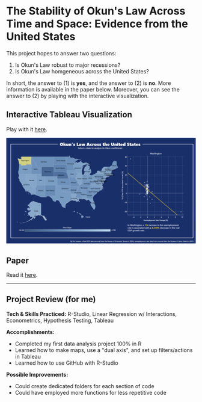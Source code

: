 # The Stability of Okun's Law Across Time and Space: Evidence from the United States
This project hopes to answer two questions:
1. Is Okun's Law robust to major recessions?
2. Is Okun's Law homgeneous across the United States?

In short, the answer to (1) is **yes**, and the answer to (2) is **no**. More information is available in the paper below. Moreover, you can see the answer to (2) by playing with the interactive visualization.

## Interactive Tableau Visualization
Play with it [here](https://public.tableau.com/app/profile/eric.leonen1602/viz/OkunsLawAcrosstheUnitedStates/MainDashboard?publish=yes).

![Okun's Law Across the United States: A Interactive Tableau Visualization](tableau/tableau-preview.png)

## Paper
Read it [here](https://drive.google.com/file/d/1X0vYUTDUBq5AYZpU16YYuxfxwuCONm03/view?usp=sharing).

---
## Project Review (for me)
**Tech & Skills Practiced:** R-Studio, Linear Regression w/ Interactions, Econometrics, Hypothesis Testing, Tableau

**Accomplishments:**
  - Completed my first data analysis project 100% in R
  - Learned how to make maps, use a "dual axis", and set up filters/actions in Tableau
  - Learned how to use GitHub with R-Studio

**Possible Improvements:**
  - Could create dedicated folders for each section of code
  - Could have employed more functions for less repetitive code
